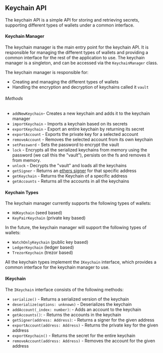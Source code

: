 ## Keychain API
The keychain API is a simple API for storing and retrieving secrets, supporting different types of wallets under a common interface.

#### Keychain Manager

The keychain manager is the main entry point for the keychain API. It is responsible for managing the different types of wallets and providing a common interface for the rest of the application to use. 
The keychain manager is a singleton, and can be accessed via the `KeychainManager` class.

The keychain manager is responsible for:  
- Creating and managing the different types of wallets
- Handling the encryption and decryption of keychains called it `vault`

###### Methods
- `addNewKeychain`- Creates a new keychain and adds it to the keychain manager 
- `importKeychain` - Imports a keychain based on its secrets
- `exportKeychain` - Export an entire keychain by returning its secret
- `exportAccount` - Exports the private key for a selected account
- `removeAccount` - Removes the selected account from its own keychain
- `setPassword` - Sets the password to encrypt the vault
- `lock`  - Encrypts all the serialized keychains from memory using the password (we call this the "vault"), persists on the fs and removes it from memory.
- `unlock` - Decrypts the "vault" and loads all the keychains 
- `getSigner` - Returns an [ethers signer](https://docs.ethers.io/v5/api/signer/) for that specific address
- `getKeychain` - Returns the Keychain of a specific address
- `getAccounts` - Returns all the accounts in all the keychains



#### Keychain Types

The keychain manager currently supports the following types of wallets:
- `HdKeychain` (seed based)
- `KeyPairKeychain` (private key based)

In the future, the keychain manager will support the following types of wallets:
- `WatchOnlyKeychain` (public key based)
- `LedgerKeychain` (ledger based)
- `TrezorKeychain` (trezor based)

All the keychain types implement the `IKeychain` interface, which provides a common interface for the keychain manager to use.


#### IKeychain

The `IKeychain` interface consists of the following methods:

  - `serialize()` - Returns a serialized version of the keychain
  - `deserialize(options: unknown)` - Deserializes the keychain
  - `addAccount(_index: number)`: - Adds an account to the keychain
  - `getAccounts()`: - Returns the accounts in the keychain
  - `getSigner(address: Address)`: -  Returns a signer for the given address
  - `exportAccount(address: Address)` - Returns the private key for the given address
  - `exportKeychain()` - Returns the secret for the entire keychain
  - `removeAccount(address: Address)` - Removes the account for the given address


